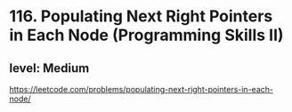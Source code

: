 # 116. Populating Next Right Pointers in Each Node (Programming Skills II)
## level: Medium

https://leetcode.com/problems/populating-next-right-pointers-in-each-node/
